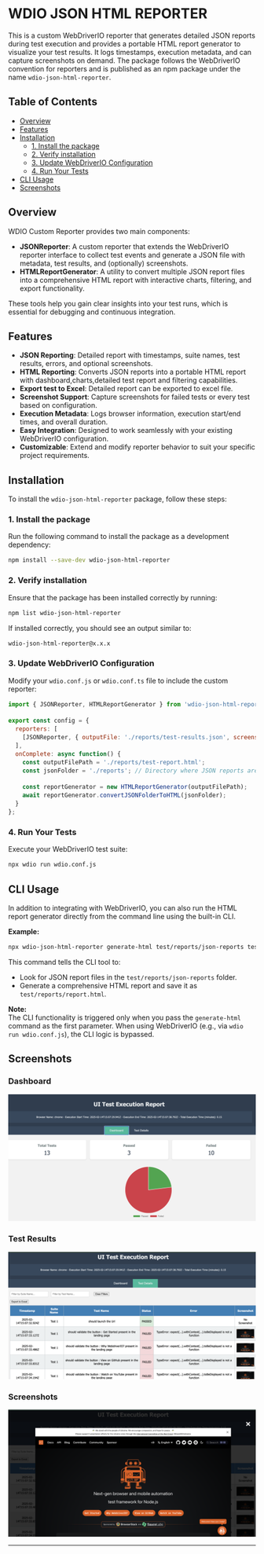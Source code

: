 # WDIO JSON HTML REPORTER

This is a custom WebDriverIO reporter that generates detailed JSON reports during test execution and provides a portable HTML report generator to visualize your test results. It logs timestamps, execution metadata, and can capture screenshots on demand. The package follows the WebDriverIO convention for reporters and is published as an npm package under the name `wdio-json-html-reporter`.

## Table of Contents

- [Overview](#overview)
- [Features](#features)
- [Installation](#installation)
  - [1. Install the package](#1-install-the-package)
  - [2. Verify installation](#2-verify-installation)
  - [3. Update WebDriverIO Configuration](#3-update-webdriverio-configuration)
  - [4. Run Your Tests](#4-run-your-tests)
- [CLI Usage](#cli-usage)
- [Screenshots](#screenshots)

## Overview

WDIO Custom Reporter provides two main components:

- **JSONReporter**: A custom reporter that extends the WebDriverIO reporter interface to collect test events and generate a JSON file with metadata, test results, and (optionally) screenshots.
- **HTMLReportGenerator**: A utility to convert multiple JSON report files into a comprehensive HTML report with interactive charts, filtering, and export functionality.

These tools help you gain clear insights into your test runs, which is essential for debugging and continuous integration.

## Features

- **JSON Reporting**: Detailed report with timestamps, suite names, test results, errors, and optional screenshots.
- **HTML Reporting**: Converts JSON reports into a  portable HTML report with dashboard,charts,detailed test report and filtering capabilities.
- **Export test to Excel**: Detailed report can be exported to excel file.
- **Screenshot Support**: Capture screenshots for failed tests or every test based on configuration.
- **Execution Metadata**: Logs browser information, execution start/end times, and overall duration.
- **Easy Integration**: Designed to work seamlessly with your existing WebDriverIO configuration.
- **Customizable**: Extend and modify reporter behavior to suit your specific project requirements.

## Installation

To install the `wdio-json-html-reporter` package, follow these steps:

### 1. Install the package

Run the following command to install the package as a development dependency:

```bash
npm install --save-dev wdio-json-html-reporter
```

### 2. Verify installation

Ensure that the package has been installed correctly by running:

```bash
npm list wdio-json-html-reporter
```

If installed correctly, you should see an output similar to:

```bash
wdio-json-html-reporter@x.x.x
```

### 3. Update WebDriverIO Configuration

Modify your `wdio.conf.js` or `wdio.conf.ts` file to include the custom reporter:

```javascript
import { JSONReporter, HTMLReportGenerator } from 'wdio-json-html-reporter';

export const config = {
  reporters: [
    [JSONReporter, { outputFile: './reports/test-results.json', screenshotOption: 'OnFailure' }],  // Options: "No", "OnFailure", "Full"
  ],
  onComplete: async function() {
    const outputFilePath = './reports/test-report.html';
    const jsonFolder = './reports'; // Directory where JSON reports are saved

    const reportGenerator = new HTMLReportGenerator(outputFilePath);
    await reportGenerator.convertJSONFolderToHTML(jsonFolder);
  }
};
```

### 4. Run Your Tests

Execute your WebDriverIO test suite:

```bash
npx wdio run wdio.conf.js
```

## CLI Usage

In addition to integrating with WebDriverIO, you can also run the HTML report generator directly from the command line using the built-in CLI.

**Example:**

```bash
npx wdio-json-html-reporter generate-html test/reports/json-reports test/reports/report.html
```

This command tells the CLI tool to:
- Look for JSON report files in the `test/reports/json-reports` folder.
- Generate a comprehensive HTML report and save it as `test/reports/report.html`.

**Note:**  
The CLI functionality is triggered only when you pass the `generate-html` command as the first parameter. When using WebDriverIO (e.g., via `wdio run wdio.conf.js`), the CLI logic is bypassed.

## Screenshots

### Dashboard  
![Dashboard](https://github.com/aswinchembath/wdio-json-html-reporter/blob/main/lib/assets/dashboard.png)

### Test Results  
![Test Results](https://github.com/aswinchembath/wdio-json-html-reporter/blob/main/lib/assets/testresults.png)

### Screenshots  
![Screenshots](https://github.com/aswinchembath/wdio-json-html-reporter/blob/main/lib/assets/screesnshots.png)

---
